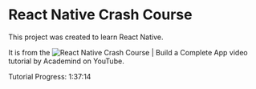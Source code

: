 # React Native Crash Course

This project was created to learn React Native.

It is from the ![React Native Crash Course | Build a Complete App](https://www.youtube.com/watch?v=VozPNrt-LfE) video tutorial by Academind on YouTube.

Tutorial Progress: 1:37:14

